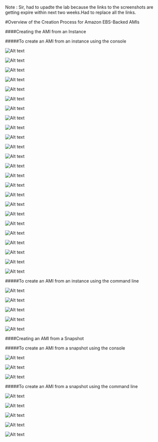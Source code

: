Note : Sir, had to upadte the lab because the links to the screenshots are getting expire within next two weeks.Had to replace all the links.

#Overview of the Creation Process for Amazon EBS-Backed AMIs

####Creating the AMI from an Instance

#####To create an AMI from an instance using the console 

![Alt text](http://i57.tinypic.com/29qd0k2.jpg)

![Alt text](http://i62.tinypic.com/14t53wy.jpg)

![Alt text](http://i60.tinypic.com/2eeczmf.jpg)

![Alt text](http://i62.tinypic.com/4ta8i9.jpg)

![Alt text](http://i59.tinypic.com/r0rok9.jpg)

![Alt text](http://i61.tinypic.com/2zf5uv6.jpg)

![Alt text](http://i59.tinypic.com/2m76fz8.jpg)

![Alt text](http://i58.tinypic.com/1zlyliw.jpg)

![Alt text](http://i59.tinypic.com/1zlgpw3.jpg)

![Alt text](http://i61.tinypic.com/2ut6dya.jpg)

![Alt text](http://i60.tinypic.com/6rka4p.jpg)

![Alt text](http://i62.tinypic.com/14vpqfl.jpg)

![Alt text](http://i59.tinypic.com/2ducjzr.jpg)

![Alt text](http://i59.tinypic.com/15dxh0g.jpg)

![Alt text](http://i62.tinypic.com/jt3n78.jpg)

![Alt text](http://i58.tinypic.com/1iztpj.jpg)

![Alt text](http://i60.tinypic.com/125nb61.jpg)

![Alt text](http://i60.tinypic.com/14uflnq.jpg)

![Alt text](http://i57.tinypic.com/106d99y.jpg)

![Alt text](http://i62.tinypic.com/j7xb38.jpg)

![Alt text](http://i62.tinypic.com/2wdubfm.jpg)

![Alt text](http://i58.tinypic.com/js0xsk.jpg)

![Alt text](http://i60.tinypic.com/20f6vfc.jpg)

![Alt text](http://i57.tinypic.com/21kjpqt.jpg)



#####To create an AMI from an instance using the command line 

![Alt text](http://i57.tinypic.com/2jbpic7.jpg)

![Alt text](http://i58.tinypic.com/246p0zs.jpg)

![Alt text](http://i62.tinypic.com/2d14jzr.jpg)

![Alt text](http://i62.tinypic.com/2u422b8.jpg)

![Alt text](http://i57.tinypic.com/3496vxg.jpg)




####Creating an AMI from a Snapshot

#####To create an AMI from a snapshot using the console 

![Alt text](http://i59.tinypic.com/25qsqp0.jpg)

![Alt text](http://i62.tinypic.com/2vtwgih.jpg)

![Alt text](http://i60.tinypic.com/r1it7a.jpg)



#####To create an AMI from a snapshot using the command line 

![Alt text](http://i60.tinypic.com/2my96c7.jpg)

![Alt text](http://i62.tinypic.com/11hgx6p.jpg)

![Alt text](http://i57.tinypic.com/2lvbvgi.jpg)

![Alt text](http://i61.tinypic.com/b9iy3q.jpg)

![Alt text](http://i57.tinypic.com/33maadl.jpg)
